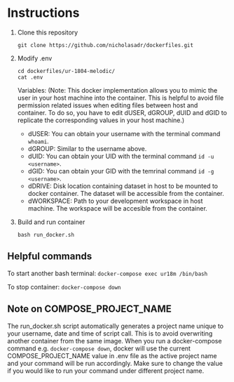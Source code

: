 # Instructions
1. Clone this repository

   `git clone https://github.com/nicholasadr/dockerfiles.git`

2. Modify .env

     ```
     cd dockerfiles/ur-1804-melodic/
     cat .env
     ```

   Variables:
   (Note: This docker implementation allows you to mimic the user in your host machine into the container. This is helpful to avoid file permission related issues when editing files between host and container. To do so, you have to edit dUSER, dGROUP, dUID and dGID to replicate the corresponding values in your host machine.)
   * dUSER: You can obtain your username with the terminal command `whoami`.
   * dGROUP: Similar to the username above.
   * dUID: You can obtain your UID with the terminal command `id -u <username>`.
   * dGID: You can obtain your GID with the temrinal command `id -g <username>`.
   * dDRIVE: Disk location containing dataset in host to be mounted to docker container. The dataset will be accessible from the container.
   * dWORKSPACE: Path to your development workspace in host machine. The workspace will be accesible from the container.

3. Build and run container

   `bash run_docker.sh`

## Helpful commands

To start another bash terminal:
`docker-compose exec ur18m /bin/bash`

To stop container:
`docker-compose down`

## Note on COMPOSE_PROJECT_NAME
The run_docker.sh script automatically generates a project name unique to your username, date and time of script call. This is to avoid overwriting another container from the same image. When you run a docker-compose command e.g. `docker-compose down`, docker will use the current COMPOSE_PROJECT_NAME value in .env file as the active project name and your command will be run accordingly. Make sure to change the value if you would like to run your command under different project name.
